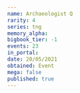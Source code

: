 ```yaml
---
name: Archaeologist Q
rarity: 4
series: tng
memory_alpha:
bigbook_tier: -1
events: 23
in_portal:
date: 20/05/2021
obtained: Event
mega: false
published: true
---
```



